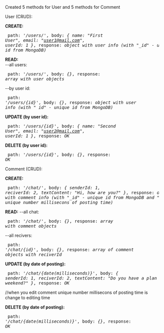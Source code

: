 Created 5 methods for User and 5 methods for Comment

User (CRUD):

<b>CREATE:</b><pre>
	path: <i>'/users/'</i>,
	body: <i>{
		name: "First User",
		email: "user1@mail.com",
		userId: 1
	}</i>,
	response: <i>object with user info (with "\_id" - unique id from MongoDB)</i>
	</pre>

<b>READ:</b>	
--all users:<pre>
	path: <i>'/users/'</i>,
	body: <i>{}</i>,
	response: <i>array with user objects</i>
	</pre>
--by user id:<pre>
	path: <i>'/users/{id}'</i>,
	body: <i>{}</i>,
	response: <i>object with user info (with "\_id" - unique id from MongoDB)</i>
	</pre>
<b>UPDATE (by user id):</b><pre>
	path: <i>'/users/{id}'</i>,
	body: <i>{
		name: "Second User",
		email: "user2@mail.com",
		userId: 1
	}</i>,
	response: <i>OK</i>
	</pre>
<b>DELETE (by user id):</b><pre>
	path: <i>'/users/{id}'</i>,
	body: <i>{}</i>,
	response: <i>OK</i>
	</pre>
	
	
Comment (CRUD):

<b>CREATE:</b><pre>
	path: <i>'/chat/'</i>,
	body: <i>{
		senderId: 1,
		reciverId: 2,
		textContent: "Hi, how are you?"
	}</i>,
	response: <i>object with comment info (with "\_id" - unique id from MongoDB and "dateOfPost" unique number millisecons of posting time)</i>
	</pre>
<b>READ:</b>
--all chat:<pre>
	path: <i>'/chat/'</i>,
	body: <i>{}</i>,
	response: <i>array with comment objects</i>
	</pre>
--all recivers:<pre>
	path: <i>'/chat/{id}'</i>,
	body: <i>{}</i>,
	response: <i>array of comment objects with reciverId</i>
	</pre>
<b>UPDATE (by date of posting):</b><pre>
	path: <i>'/chat/{date(milliseconds)}'</i>,
	body: <i>{
		senderId: 1,
		reciverId: 2,
		textContent: "Do you have a plan to this weekend?"
	}</i>,
	response: <i>OK</i>
	</pre>
	//when you edit comment unique number millisecons of posting time is change to editing time
	
<b>DELETE (by date of posting):</b><pre>
	path: <i>'/chat/{date(milliseconds)}'</i>,
	body: <i>{}</i>,
	response: <i>OK</i>
</pre>
